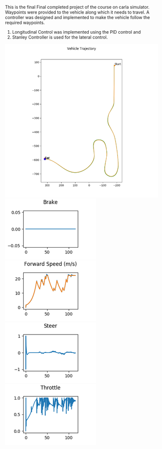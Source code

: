 

This is the final Final completed project of the course on carla simulator.
Waypoints were provided to the vehicle along which it needs to travel. A controller was designed and implemented to make the vehicle follow the required waypoints.

1. Longitudinal Control was implemented using the PID control and
2. Stanley Controller is used for the lateral control.

![trajectory traced](https://github.com/uddeshtople/Introduction-to-self-driving-cars/blob/uddeshtople-patch-1/Final-year-project/controller_output/trajectory.png)
![brake output](https://github.com/uddeshtople/Introduction-to-self-driving-cars/blob/uddeshtople-patch-1/Final-year-project/controller_output/brake_output.png)
![brake output](https://github.com/uddeshtople/Introduction-to-self-driving-cars/blob/uddeshtople-patch-1/Final-year-project/controller_output/forward_speed.png)
![brake output](https://github.com/uddeshtople/Introduction-to-self-driving-cars/blob/uddeshtople-patch-1/Final-year-project/controller_output/steer_output.png)
![brake output](https://github.com/uddeshtople/Introduction-to-self-driving-cars/blob/uddeshtople-patch-1/Final-year-project/controller_output/throttle_output.png)
